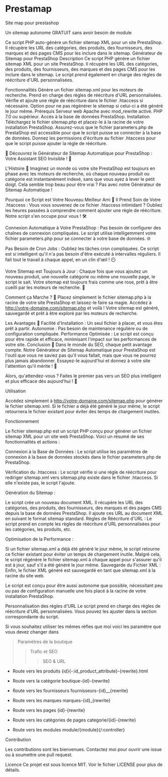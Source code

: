 # Prestamap

Site map pour prestashop

Un sitemap autonome GRATUIT sans avoir besoin de module

Ce script PHP auto-génère un fichier sitemap XML pour un site PrestaShop. Il récupère les URL des catégories, des produits, des fournisseurs, des marques et des pages CMS pour les inclure dans le sitemap.
Générateur de Sitemap pour PrestaShop
Description
Ce script PHP génère un fichier sitemap XML pour un site PrestaShop. Il récupère les URL des catégories, des produits, des fournisseurs, des marques et des pages CMS pour les inclure dans le sitemap. Le script prend également en charge des règles de réécriture d'URL personnalisées.

Fonctionnalités
Génère un fichier sitemap.xml pour les moteurs de recherche.
Prend en charge des règles de réécriture d'URL personnalisées.
Vérifie et ajoute une règle de réécriture dans le fichier .htaccess si nécessaire.
Option pour ne pas régénérer le sitemap si celui-ci a été généré le jour même.
Prérequis
Serveur web Apache avec mod_rewrite activé.
PHP 7.0 ou supérieur.
Accès à la base de données PrestaShop.
Installation
Téléchargez le fichier sitemap.php et placez-le à la racine de votre installation PrestaShop.
Assurez-vous que le fichier parameters.php de PrestaShop est accessible pour que le script puisse se connecter à la base de données.
Donnez les permissions d'écriture au fichier .htaccess pour que le script puisse ajouter la règle de réécriture.

🌟 Découvrez le Générateur de Sitemap Automatique pour PrestaShop : Votre Assistant SEO Invisible ! 🌟

L'Histoire 📖
Imaginez un monde où votre site PrestaShop est toujours en phase avec les moteurs de recherche, où chaque nouveau produit ou catégorie est instantanément indexé, sans que vous ayez à lever le petit doigt. Cela semble trop beau pour être vrai ? Pas avec notre Générateur de Sitemap Automatique !

Pourquoi ce Script est Votre Nouveau Meilleur Ami 🤝
Il Prend Soin de Votre .htaccess : Vous vous souvenez de ce fichier .htaccess intimidant ? Oubliez les heures passées à comprendre comment ajouter une règle de réécriture. Notre script s'en occupe pour vous ! 🛠️

Connexion Automatique à Votre PrestaShop : Pas besoin de configurer des chaînes de connexion compliquées. Le script utilise intelligemment votre fichier parameters.php pour se connecter à votre base de données. 🌐

Pas Besoin de Cron Jobs : Oubliez les tâches cron compliquées. Ce script est si intelligent qu'il n'a pas besoin d'être exécuté à intervalles réguliers. Il fait tout le travail à chaque appel, en un clin d'œil ! ⏲️

Votre Sitemap est Toujours à Jour : Chaque fois que vous ajoutez un nouveau produit, une nouvelle catégorie ou même une nouvelle page, le script le sait. Votre sitemap est toujours frais comme une rose, prêt à être cueilli par les moteurs de recherche. 🌹

Comment ça Marche ? 🤔
Placez simplement le fichier sitemap.php à la racine de votre site PrestaShop et laissez-le faire sa magie. Accédez à http://votre-domaine.com/sitemap.php et voilà ! Votre sitemap est généré, sauvegardé et prêt à être exploré par les moteurs de recherche.

Les Avantages 🎉
Facilité d'Installation : Un seul fichier à placer, et vous êtes prêt à partir.
Autonomie : Pas besoin de maintenance régulière ou de configuration compliquée.
Performance Optimisée : Le script est conçu pour être rapide et efficace, minimisant l'impact sur les performances de votre site.
Conclusion 🌈
Dans le monde du SEO, chaque petit avantage compte. Notre Générateur de Sitemap Automatique pour PrestaShop est l'outil que vous ne saviez pas qu'il vous fallait, mais que vous ne pourrez plus jamais abandonner. Essayez-le aujourd'hui et donnez à votre site l'attention qu'il mérite ! 🚀

Alors, qu'attendez-vous ? Faites le premier pas vers un SEO plus intelligent et plus efficace dès aujourd'hui ! 🌟

Utilisation 

Accédez simplement à http://votre-domaine.com/sitemap.php pour générer le fichier sitemap.xml. Si le fichier a déjà été généré le jour même, le script retournera le fichier existant pour éviter des temps de chargement inutiles.


Fonctionnement 

Le fichier sitemap.php est un script PHP conçu pour générer un fichier sitemap XML pour un site web PrestaShop. Voici un résumé de ses fonctionnalités et actions :

Connexion à la Base de Données : Le script utilise les paramètres de connexion à la base de données stockés dans le fichier parameters.php de PrestaShop.

Vérification du .htaccess : Le script vérifie si une règle de réécriture pour rediriger sitemap.xml vers sitemap.php existe dans le fichier .htaccess. Si elle n'existe pas, le script l'ajoute.

Génération du Sitemap :

Le script crée un nouveau document XML.
Il récupère les URL des catégories, des produits, des fournisseurs, des marques et des pages CMS depuis la base de données PrestaShop.
Il ajoute ces URL au document XML en suivant le format sitemap standard.
Règles de Réécriture d'URL : Le script prend en compte les règles de réécriture d'URL personnalisées pour les catégories, les produits, etc.

Optimisation de la Performance :

Si un fichier sitemap.xml a déjà été généré le jour même, le script retourne ce fichier existant pour éviter un temps de chargement inutile.
Malgré cela, le script régénère le fichier sitemap.xml à chaque appel pour s'assurer qu'il est à jour, sauf s'il a été généré le jour même.
Sauvegarde du Fichier XML : Enfin, le fichier XML généré est sauvegardé en tant que sitemap.xml à la racine du site web.

Le script est conçu pour être aussi autonome que possible, nécessitant peu ou pas de configuration manuelle une fois placé à la racine de votre installation PrestaShop.


Personnalisation des règles d'URL
Le script prend en charge des règles de réécriture d'URL personnalisées. Vous pouvez les ajuster dans la section correspondante du script.


Si vous souhaitez utiliser les mêmes rèfles que moi voici les paramètre que vous devez changer dans 
> Paramètres de la boutique 
>> Trafic et SEO
>>> SEO & URL


* Route vers les produits
{id}{-:id_product_attribute}-{rewrite}.html

* Route vers la catégorie
boutique-{id}-{rewrite}

* Route vers les fournisseurs
fournisseurs-{id}__{rewrite}

* Route vers les marques
marques-{id}_{rewrite}

* Route vers les pages
{id}-{rewrite}

* Route vers les catégories de pages
categorie/{id}-{rewrite}

* Route vers les modules
module/{module}{/:controller}

Contribution

Les contributions sont les bienvenues. Contactez moi pour  ouvrir une issue ou à soumettre une pull request.



Licence
Ce projet est sous licence MIT. Voir le fichier LICENSE pour plus de détails.
